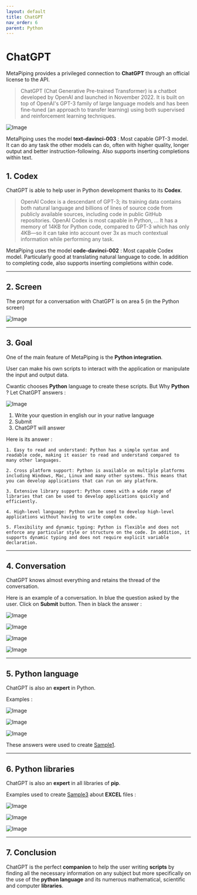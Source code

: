 ```yaml
---
layout: default
title: ChatGPT
nav_order: 6
parent: Python
---
```


# ChatGPT

MetaPiping provides a privileged connection to **ChatGPT** through an official license to the API.

>ChatGPT (Chat Generative Pre-trained Transformer) is a chatbot developed by OpenAI and launched in November 2022. It is built on top of OpenAI's GPT-3 family of large language models and has been fine-tuned (an approach to transfer learning) using both supervised and reinforcement learning techniques.

![Image](../Images/OpenAI.jpg)

MetaPiping uses the model **text-davinci-003** : Most capable GPT-3 model. It can do any task the other models can do, often with higher quality, longer output and better instruction-following. Also supports inserting completions within text.
## 1. Codex

ChatGPT is able to help user in Python development thanks to its **Codex**.

>OpenAI Codex is a descendant of GPT-3; its training data contains both natural language and billions of lines of source code from publicly available sources, including code in public GitHub repositories. OpenAI Codex is most capable in Python, ... It has a memory of 14KB for Python code, compared to GPT-3 which has only 4KB—so it can take into account over 3x as much contextual information while performing any task.

MetaPiping uses the model **code-davinci-002** : Most capable Codex model. Particularly good at translating natural language to code. In addition to completing code, also supports inserting completions within code.

---

## 2. Screen

The prompt for a conversation with ChatGPT is on area 5 (in the Python screen)

![Image](../Images/PythonScreen.jpg)

---
## 3. Goal

One of the main feature of MetaPiping is the **Python integration**.

User can make his own scripts to interact with the application or manipulate the input and output data.

Cwantic chooses **Python** language to create these scripts. But Why **Python** ? Let ChatGPT answers :

![Image](../Images/chatGPT1.jpg)

1. Write your question in english our in your native language
2. Submit
3. ChatGPT will answer

Here is its answer :

```
1. Easy to read and understand: Python has a simple syntax and readable code, making it easier to read and understand compared to many other languages.

2. Cross platform support: Python is available on multiple platforms including Windows, Mac, Linux and many other systems. This means that you can develop applications that can run on any platform.

3. Extensive library support: Python comes with a wide range of libraries that can be used to develop applications quickly and efficiently.

4. High-level language: Python can be used to develop high-level applications without having to write complex code.

5. Flexibility and dynamic typing: Python is flexible and does not enforce any particular style or structure on the code. In addition, it supports dynamic typing and does not require explicit variable declaration.
```
---
## 4. Conversation

ChatGPT knows almost everything and retains the thread of the conversation.

Here is an example of a conversation. In blue the question asked by the user. Click on **Submit** button. Then in black the answer :

![Image](../Images/chatGPT2.jpg)

![Image](../Images/chatGPT3.jpg)

![Image](../Images/chatGPT4.jpg)

![Image](../Images/chatGPT12.jpg)

---
## 5. Python language

ChatGPT is also an **expert** in Python.

Examples :

![Image](../Images/chatGPT6.jpg)

![Image](../Images/chatGPT7.jpg)

![Image](../Images/chatGPT8.jpg)

These answers were used to create [Sample1](https://documentation.metapiping.com/Python/Samples/datetimefile.html).

---
## 6. Python libraries

ChatGPT is also an **expert** in all libraries of **pip**.

Examples used to create [Sample3](https://documentation.metapiping.com/Python/Samples/converter.html) about **EXCEL** files :

![Image](../Images/chatGPT9.jpg)

![Image](../Images/chatGPT10.jpg)

![Image](../Images/chatGPT11.jpg)

---
## 7. Conclusion

ChatGPT is the perfect **companion** to help the user writing **scripts** by finding all the necessary information on any subject but more specifically on the use of the **python language** and its numerous mathematical, scientific and computer **libraries**.